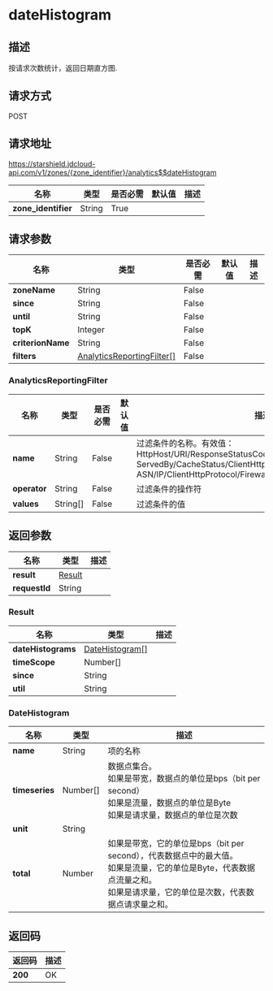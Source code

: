 # dateHistogram


## 描述
按请求次数统计，返回日期直方图.

## 请求方式
POST

## 请求地址
https://starshield.jdcloud-api.com/v1/zones/{zone_identifier}/analytics$$dateHistogram

|名称|类型|是否必需|默认值|描述|
|---|---|---|---|---|
|**zone_identifier**|String|True| | |

## 请求参数
|名称|类型|是否必需|默认值|描述|
|---|---|---|---|---|
|**zoneName**|String|False| | |
|**since**|String|False| | |
|**until**|String|False| | |
|**topK**|Integer|False| | |
|**criterionName**|String|False| | |
|**filters**|[AnalyticsReportingFilter[]](dateHistogram#analyticsreportingfilter)|False| | |

### <div id="analyticsreportingfilter">AnalyticsReportingFilter</div>
|名称|类型|是否必需|默认值|描述|
|---|---|---|---|---|
|**name**|String|False| |过滤条件的名称。有效值：<br>HttpHost/URI/ResponseStatusCode/ClientDeviceType/<br>ServedBy/CacheStatus/ClientHttpMethod/ResponseContentType/<br>ASN/IP/ClientHttpProtocol/FirewallSource/UserAgent<br>|
|**operator**|String|False| |过滤条件的操作符|
|**values**|String[]|False| |过滤条件的值|

## 返回参数
|名称|类型|描述|
|---|---|---|
|**result**|[Result](dateHistogram#result)| |
|**requestId**|String| |

### <div id="result">Result</div>
|名称|类型|描述|
|---|---|---|
|**dateHistograms**|[DateHistogram[]](dateHistogram#datehistogram)| |
|**timeScope**|Number[]| |
|**since**|String| |
|**util**|String| |
### <div id="datehistogram">DateHistogram</div>
|名称|类型|描述|
|---|---|---|
|**name**|String|项的名称|
|**timeseries**|Number[]|数据点集合。<br>如果是带宽，数据点的单位是bps（bit per second）<br>如果是流量，数据点的单位是Byte<br>如果是请求量，数据点的单位是次数<br>|
|**unit**|String| |
|**total**|Number|如果是带宽，它的单位是bps（bit per second），代表数据点中的最大值。<br>如果是流量，它的单位是Byte，代表数据点流量之和。<br>如果是请求量，它的单位是次数，代表数据点请求量之和。<br>|

## 返回码
|返回码|描述|
|---|---|
|**200**|OK|
